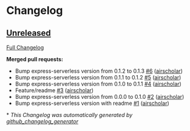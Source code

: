# Changelog

## [Unreleased](https://github.com/airscholar/heroku-express-serverless/tree/HEAD)

[Full Changelog](https://github.com/airscholar/heroku-express-serverless/compare/04ff230cb3d85b982648d0be492e02f4d2eccba0...HEAD)

**Merged pull requests:**

- Bump express-serverless version from 0.1.2 to 0.1.3 [\#6](https://github.com/airscholar/heroku-express-serverless/pull/6) ([airscholar](https://github.com/airscholar))
- Bump express-serverless version from 0.1.1 to 0.1.2 [\#5](https://github.com/airscholar/heroku-express-serverless/pull/5) ([airscholar](https://github.com/airscholar))
- Bump express-serverless version from 0.1.0 to 0.1.1 [\#4](https://github.com/airscholar/heroku-express-serverless/pull/4) ([airscholar](https://github.com/airscholar))
- Feature/readme [\#3](https://github.com/airscholar/heroku-express-serverless/pull/3) ([airscholar](https://github.com/airscholar))
- Bump express-serverless version from 0.0.0 to 0.1.0 [\#2](https://github.com/airscholar/heroku-express-serverless/pull/2) ([airscholar](https://github.com/airscholar))
- Bump express-serverless version with readme [\#1](https://github.com/airscholar/heroku-express-serverless/pull/1) ([airscholar](https://github.com/airscholar))



\* *This Changelog was automatically generated by [github_changelog_generator](https://github.com/github-changelog-generator/github-changelog-generator)*
